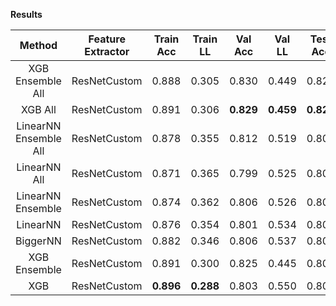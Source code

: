 **Results**
  
| Method                 |   Feature Extractor   | Train Acc | Train LL  |  Val Acc  |   Val LL  |  Test Acc |  Test LL  |  Cmp LL   |  CF Plot  |
| :--------------------: | :-------------------: | :-------: | :-------: | :-------: | :-------: | :-------: | :-------: | :-------: | :-------: |
| XGB Ensemble All       | ResNetCustom          |   0.888   |   0.305   |   0.830   |   0.449   |   0.825   |   0.448   |   0.533   |     -     |
| XGB All                | ResNetCustom          |   0.891   |   0.306   | **0.829** | **0.459** | **0.825** | **0.450** |   0.537   |     -     |
| LinearNN Ensemble All  | ResNetCustom          |   0.878   |   0.355   |   0.812   |   0.519   |   0.808   |   0.503   |     -     |     -     |
| LinearNN All           | ResNetCustom          |   0.871   |   0.365   |   0.799   |   0.525   |   0.806   |   0.508   | **0.514** |    True   |
| LinearNN Ensemble      | ResNetCustom          |   0.874   |   0.362   |   0.806   |   0.526   |   0.800   |   0.519   |   0.516   |     -     |
| LinearNN               | ResNetCustom          |   0.876   |   0.354   |   0.801   |   0.534   |   0.802   |   0.524   |     -     |     -     |
| BiggerNN               | ResNetCustom          |   0.882   |   0.346   |   0.806   |   0.537   |   0.802   |   0.531   |     -     |    True   |
| XGB Ensemble           | ResNetCustom          |   0.891   |   0.300   |   0.825   |   0.445   |   0.801   |   0.540   |     -     |    True   |
| XGB                    | ResNetCustom          | **0.896** | **0.288** |   0.803   |   0.550   |   0.804   |   0.550   |     -     |    True   |
 